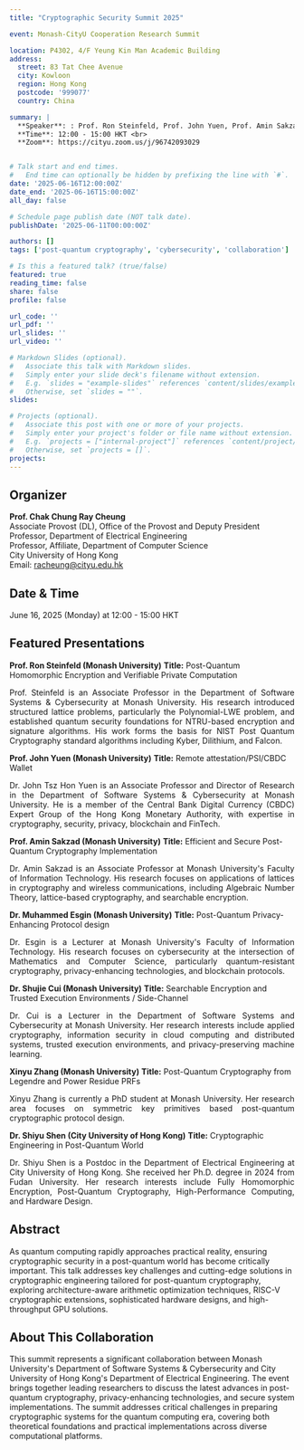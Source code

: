 ```yaml
---
title: "Cryptographic Security Summit 2025"

event: Monash-CityU Cooperation Research Summit

location: P4302, 4/F Yeung Kin Man Academic Building
address:
  street: 83 Tat Chee Avenue
  city: Kowloon
  region: Hong Kong
  postcode: '999077'
  country: China

summary: |
  **Speaker**: : Prof. Ron Steinfeld, Prof. John Yuen, Prof. Amin Sakzad, Dr. Muhammed Esgin, Dr. Shujie Cui, Xinyu Zhang (Monash University),<br> Dr. Shiyu Shen, Dr. Hao Yang (City University of Hong Kong) <br>
  **Time**: 12:00 - 15:00 HKT <br>
  **Zoom**: https://cityu.zoom.us/j/96742093029


# Talk start and end times.
#   End time can optionally be hidden by prefixing the line with `#`.
date: '2025-06-16T12:00:00Z'
date_end: '2025-06-16T15:00:00Z'
all_day: false

# Schedule page publish date (NOT talk date).
publishDate: '2025-06-11T00:00:00Z'

authors: []
tags: ['post-quantum cryptography', 'cybersecurity', 'collaboration']

# Is this a featured talk? (true/false)
featured: true
reading_time: false
share: false
profile: false

url_code: ''
url_pdf: ''
url_slides: ''
url_video: ''

# Markdown Slides (optional).
#   Associate this talk with Markdown slides.
#   Simply enter your slide deck's filename without extension.
#   E.g. `slides = "example-slides"` references `content/slides/example-slides.md`.
#   Otherwise, set `slides = ""`.
slides:

# Projects (optional).
#   Associate this post with one or more of your projects.
#   Simply enter your project's folder or file name without extension.
#   E.g. `projects = ["internal-project"]` references `content/project/deep-learning/index.md`.
#   Otherwise, set `projects = []`.
projects:
---
```

## Organizer
**Prof. Chak Chung Ray Cheung** <br>
Associate Provost (DL), Office of the Provost and Deputy President <br>
Professor, Department of Electrical Engineering <br>
Professor, Affiliate, Department of Computer Science <br>
City University of Hong Kong <br>
Email: racheung@cityu.edu.hk

## Date & Time
June 16, 2025 (Monday) at 12:00 - 15:00 HKT

## Featured Presentations

**Prof. Ron Steinfeld (Monash University)**
**Title:** Post-Quantum Homomorphic Encryption and Verifiable Private Computation
<div style="text-align: justify">
Prof. Steinfeld is an Associate Professor in the Department of Software Systems & Cybersecurity at Monash University. His research introduced structured lattice problems, particularly the Polynomial-LWE problem, and established quantum security foundations for NTRU-based encryption and signature algorithms. His work forms the basis for NIST Post Quantum Cryptography standard algorithms including Kyber, Dilithium, and Falcon.
</div>

**Prof. John Yuen (Monash University)**
**Title:** Remote attestation/PSI/CBDC Wallet
<div style="text-align: justify">
Dr. John Tsz Hon Yuen is an Associate Professor and Director of Research in the Department of Software Systems & Cybersecurity at Monash University. He is a member of the Central Bank Digital Currency (CBDC) Expert Group of the Hong Kong Monetary Authority, with expertise in cryptography, security, privacy, blockchain and FinTech.
</div>

**Prof. Amin Sakzad (Monash University)**
**Title:** Efficient and Secure Post-Quantum Cryptography Implementation
<div style="text-align: justify">
Dr. Amin Sakzad is an Associate Professor at Monash University's Faculty of Information Technology. His research focuses on applications of lattices in cryptography and wireless communications, including Algebraic Number Theory, lattice-based cryptography, and searchable encryption.
</div>

**Dr. Muhammed Esgin (Monash University)**
**Title:** Post-Quantum Privacy-Enhancing Protocol design
<div style="text-align: justify">
Dr. Esgin is a Lecturer at Monash University's Faculty of Information Technology. His research focuses on cybersecurity at the intersection of Mathematics and Computer Science, particularly quantum-resistant cryptography, privacy-enhancing technologies, and blockchain protocols.
</div>

**Dr. Shujie Cui (Monash University)**
**Title:** Searchable Encryption and Trusted Execution Environments / Side-Channel
<div style="text-align: justify">
Dr. Cui is a Lecturer in the Department of Software Systems and Cybersecurity at Monash University. Her research interests include applied cryptography, information security in cloud computing and distributed systems, trusted execution environments, and privacy-preserving machine learning.
</div>

**Xinyu Zhang (Monash University)**
**Title:** Post-Quantum Cryptography from Legendre and Power Residue PRFs
<div style="text-align: justify">
Xinyu Zhang is currently a PhD student at Monash University. Her research area focuses on symmetric key primitives based post-quantum cryptographic protocol design.
</div>

**Dr. Shiyu Shen (City University of Hong Kong)**
**Title:** Cryptographic Engineering in Post-Quantum World
<div style="text-align: justify">
Dr. Shiyu Shen is a Postdoc in the Department of Electrical Engineering at City University of Hong Kong. She received her Ph.D. degree in 2024 from Fudan University. Her research interests include Fully Homomorphic Encryption, Post-Quantum Cryptography, High-Performance Computing, and Hardware Design.
</div>

## Abstract
As quantum computing rapidly approaches practical reality, ensuring cryptographic security in a post-quantum world has become critically important. This talk addresses key challenges and cutting-edge solutions in cryptographic engineering tailored for post-quantum cryptography, exploring architecture-aware arithmetic optimization techniques, RISC-V cryptographic extensions, sophisticated hardware designs, and high-throughput GPU solutions.

## About This Collaboration
This summit represents a significant collaboration between Monash University's Department of Software Systems & Cybersecurity and City University of Hong Kong's Department of Electrical Engineering. The event brings together leading researchers to discuss the latest advances in post-quantum cryptography, privacy-enhancing technologies, and secure system implementations.
The summit addresses critical challenges in preparing cryptographic systems for the quantum computing era, covering both theoretical foundations and practical implementations across diverse computational platforms.
